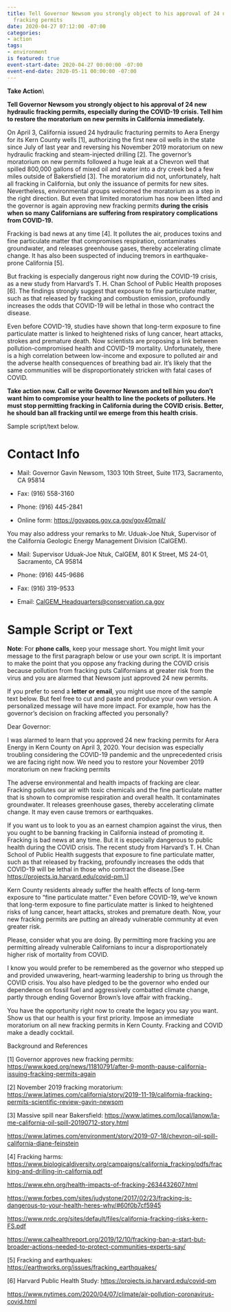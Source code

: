 ```yaml
---
title: Tell Governor Newsom you strongly object to his approval of 24 new hydraulic
  fracking permits
date: 2020-04-27 07:12:00 -07:00
categories:
- action
tags:
- environment
is featured: true
event-start-date: 2020-04-27 00:00:00 -07:00
event-end-date: 2020-05-11 00:00:00 -07:00
---
```


**Take Action**\

**Tell Governor Newsom you strongly object to his approval of 24 new hydraulic fracking permits, especially during the COVID-19 crisis. Tell him to restore the moratorium on new permits in California immediately.**

On April 3, California issued 24 hydraulic fracturing permits to Aera Energy for its Kern County wells \[1\], authorizing the first new oil wells in the state since July of last year and reversing his November 2019 moratorium on new hydraulic fracking and steam-injected drilling \[2\]. The governor’s moratorium on new permits followed a huge leak at a Chevron well that spilled 800,000 gallons of mixed oil and water into a dry creek bed a few miles outside of Bakersfield \[3\]. The moratorium did not, unfortunately, halt all fracking in California, but only the issuance of permits for new sites. Nevertheless, environmental groups welcomed the moratorium as a step in the right direction. But even that limited moratorium has now been lifted and the governor is again approving new fracking permits **during the crisis when so many Californians are suffering from respiratory complications from COVID-19.**

Fracking is bad news at any time \[4\]. It pollutes the air, produces toxins and fine particulate matter that compromises respiration, contaminates groundwater, and releases greenhouse gases, thereby accelerating climate change. It has also been suspected of inducing tremors in earthquake-prone California \[5\].

But fracking is especially dangerous right now during the COVID-19 crisis, as a new study from Harvard’s T. H. Chan School of Public Health proposes \[6\]. The findings strongly suggest that exposure to fine particulate matter, such as that released by fracking and combustion emission, profoundly increases the odds that COVID-19 will be lethal in those who contract the disease.

Even before COVID-19, studies have shown that long-term exposure to fine particulate matter is linked to heightened risks of lung cancer, heart attacks, strokes and premature death. Now scientists are proposing a link between pollution-compromised health and COVID-19 mortality. Unfortunately, there is a high correlation between low-income and exposure to polluted air and the adverse health consequences of breathing bad air. It’s likely that the same communities will be disproportionately stricken with fatal cases of COVID.

**Take action now. Call or write Governor Newsom and tell him you don’t want him to compromise your health to line the pockets of polluters. He must stop permitting fracking in California during the COVID crisis. Better, he should ban all fracking until we emerge from this health crisis.**

Sample script/text below.

# Contact Info

* Mail: Governor Gavin Newsom, 1303 10th Street, Suite 1173, Sacramento, CA 95814

* Fax: (916) 558-3160

* Phone: (916) 445-2841

* Online form: https://govapps.gov.ca.gov/gov40mail/

You may also address your remarks to Mr. Uduak-Joe Ntuk, Supervisor of the California Geologic Energy Management Division (CalGEM).

* Mail:  Supervisor Uduak-Joe Ntuk, CalGEM, 801 K Street, MS 24-01, Sacramento, CA 95814

* Phone: (916) 445-9686

* Fax: (916) 319-9533

* Email:  CalGEM_Headquarters@conservation.ca.gov

# Sample Script or Text

**Note**: For **phone calls**, keep your message short. You might limit your message to the first paragraph below or use your own script. It is important to make the point that you oppose any fracking during the COVID crisis because pollution from fracking puts Californians at greater risk from the virus and you are alarmed that Newsom just approved 24 new permits.

If you prefer to send a **letter or email**, you might use more of the sample text below. But feel free to cut and paste and produce your own version. A  personalized message will have more impact. For example, how has the governor’s decision on fracking affected you personally?

Dear Governor:

I was alarmed to learn that you approved 24 new fracking permits for Aera Energy in Kern County on April 3, 2020. Your decision was especially troubling considering the COVID-19 pandemic and the unprecedented crisis we are facing right now. We need you to restore your November 2019 moratorium on new fracking permits

The adverse environmental and health impacts of fracking are clear. Fracking pollutes our air with toxic chemicals and the fine particulate matter that is shown to compromise respiration and overall health. It contaminates groundwater. It releases greenhouse gases, thereby accelerating climate change. It may even cause tremors or earthquakes.

If you want us to look to you as an earnest champion against the virus, then you ought to be banning fracking in California instead of promoting it. Fracking is bad news at any time. But it is especially dangerous to public health during the COVID crisis. The recent study from Harvard’s T. H. Chan School of Public Health suggests that exposure to fine particulate matter, such as that released by fracking, profoundly increases the odds that COVID-19 will be lethal in those who contract the disease.\[See https://projects.iq.harvard.edu/covid-pm.\]

Kern County residents already suffer the health effects of long-term exposure to “fine particulate matter.” Even before COVID-19, we’ve known that long-term exposure to fine particulate matter is linked to heightened risks of lung cancer, heart attacks, strokes and premature death. Now, your new fracking permits are putting an already vulnerable community at even greater risk.

Please, consider what you are doing. By permitting more fracking you are permitting   already vulnerable Californians to incur a disproportionately higher risk of mortality from COVID.

I know you would prefer to be remembered as the governor who stepped up and provided unwavering, heart-warming leadership to bring us through the COVID crisis.  You also have pledged to be the governor who ended our dependence on fossil fuel and aggressively combatted climate change, partly through ending Governor Brown’s love affair with fracking..

You have the opportunity right now to create the legacy you say you want. Show us that our health is your first priority. Impose an immediate moratorium on all new fracking permits in Kern County. Fracking and COVID make a deadly cocktail.

Background and References

\[1\] Governor approves new fracking permits: https://www.kqed.org/news/11810791/after-9-month-pause-california-issuing-fracking-permits-again

\[2\] November 2019 fracking moratorium: https://www.latimes.com/california/story/2019-11-19/california-fracking-permits-scientific-review-gavin-newsom

\[3\] Massive spill near Bakersfield: https://www.latimes.com/local/lanow/la-me-california-oil-spill-20190712-story.html

https://www.latimes.com/environment/story/2019-07-18/chevron-oil-spill-california-diane-feinstein

\[4\] Fracking harms: https://www.biologicaldiversity.org/campaigns/california_fracking/pdfs/fracking-and-drilling-in-california.pdf

https://www.ehn.org/health-impacts-of-fracking-2634432607.html

https://www.forbes.com/sites/judystone/2017/02/23/fracking-is-dangerous-to-your-health-heres-why/#60f0b7cf5945

https://www.nrdc.org/sites/default/files/california-fracking-risks-kern-FS.pdf

https://www.calhealthreport.org/2019/12/10/fracking-ban-a-start-but-broader-actions-needed-to-protect-communities-experts-say/

\[5\] Fracking and earthquakes: https://earthworks.org/issues/fracking_earthquakes/

\[6\] Harvard Public Health Study: https://projects.iq.harvard.edu/covid-pm

https://www.nytimes.com/2020/04/07/climate/air-pollution-coronavirus-covid.html